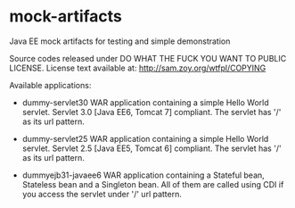 mock-artifacts
==============

Java EE mock artifacts for testing and simple demonstration

Source codes released under DO WHAT THE FUCK YOU WANT TO PUBLIC LICENSE.
License text available at: http://sam.zoy.org/wtfpl/COPYING

Available applications:

* dummy-servlet30
WAR application containing a simple Hello World servlet. Servlet 3.0 [Java EE6, Tomcat 7] compliant.
The servlet has '/' as its url pattern.

* dummy-servlet25
WAR application containing a simple Hello World servlet. Servlet 2.5 [Java EE5, Tomcat 6] compliant.
The servlet has '/' as its url pattern.

* dummyejb31-javaee6
WAR application containing a Stateful bean, Stateless bean and a Singleton bean. All of them are called
using CDI if you access the servlet under '/' url pattern.